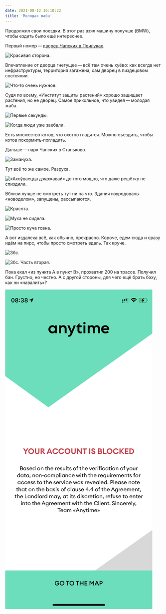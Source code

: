 ```yaml
---
date: 2021-08-12 16:10:22
title: 'Молодая жаба'
---
```


Продолжил свои поездки. В этот раз взял машину получше (BMW), чтобы ездить было ещё интереснее.

Первый
номер — [дворец Чапских в Прилуках](<https://ru.wikipedia.org/wiki/%D0%94%D0%B2%D0%BE%D1%80%D0%B5%D1%86_%D0%A7%D0%B0%D0%BF%D1%81%D0%BA%D0%B8%D1%85_(%D0%9F%D1%80%D0%B8%D0%BB%D1%83%D0%BA%D0%B8)>).

![Красивая сторона.](IMG_0699.jpg)

Впечатление от дворца гнетущее — всё там очень хуёво: как всегда нет инфраструктуры, территория
загажена, сам дворец в пиздецовом состоянии.

![Что‐то очень нужное.](IMG_0686.jpg)

Судя по всему, «Институт защиты растений» хорошо защищает растения, но не дворец. Самое прикольное,
что увидел — молодая жаба.

![Первые секунды.](IMG_0694.jpg)

![Когда люди уже заебали.](IMG_0695.jpg)

Есть множество котов, что охотно гладятся. Можно съездить, чтобы котов покормить‐погладить.

Дальше — парк Чапских в Станьково.

![Замануха.](IMG_0729.jpg)

Тут всё то же самое. Разруха.

![«Ахоўваецца дзяржавай» до того мощно, что даже решётку не спиздили.](IMG_0731.jpg)

Вблизи лучше не смотреть тут ни на что. Здания изуродованы «новоделом», запущены, рассыпаются.

![Красота.](IMG_0739.jpg)

![Муха не сидела.](IMG_0753.jpg)

![Просто куча говна.](IMG_0740.jpg)

А вот издалека всё, как обычно, прекрасно. Короче, едем сюда и сразу идём на пирс, чтобы просто
смотреть вдаль. Так круче.

![Збс.](IMG_0755.jpg)

![Збс. Часть вторая.](IMG_0757.jpg)

Пока ехал «из пункта A в пункт B», прохватил 200 на трассе. Получил бан. Грустно, но честно. А с
другой стороны, для чего ещё брать бэху, как ни «навалить»?

![Утренние новости.](IMG_0771.PNG)

